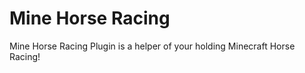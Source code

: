 Mine Horse Racing
=================
Mine Horse Racing Plugin is a helper of your holding Minecraft Horse Racing!

